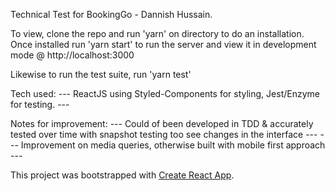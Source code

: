Technical Test for BookingGo - Dannish Hussain.

To view, clone the repo and run 'yarn' on directory to do an installation. Once installed run 'yarn start' to run the server and view it in development mode @ http://localhost:3000

Likewise to run the test suite, run 'yarn test'

Tech used: 
 --- ReactJS using Styled-Components for styling, Jest/Enzyme for testing. ---

Notes for improvement:
 --- Could of been developed in TDD & accurately tested over time with snapshot testing too see changes in the interface ---
 --- Improvement on media queries, otherwise built with mobile first approach --- 



This project was bootstrapped with [Create React App](https://github.com/facebook/create-react-app).
